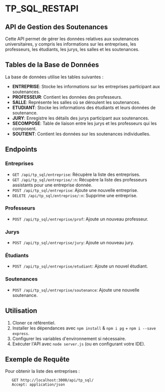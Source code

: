# TP_SQL_RESTAPI

## API de Gestion des Soutenances

Cette API permet de gérer les données relatives aux soutenances universitaires, y compris les informations sur les entreprises, les professeurs, les étudiants, les jurys, les salles et les soutenances.

## Tables de la Base de Données

La base de données utilise les tables suivantes :

- **ENTREPRISE**: Stocke les informations sur les entreprises participant aux soutenances.
- **PROFESSEUR**: Contient les données des professeurs.
- **SALLE**: Représente les salles où se déroulent les soutenances.
- **ETUDIANT**: Stocke les informations des étudiants et leurs données de soutenance.
- **JURY**: Enregistre les détails des jurys participant aux soutenances.
- **SECOMPOSE**: Table de liaison entre les jurys et les professeurs qui les composent.
- **SOUTIENT**: Contient les données sur les soutenances individuelles.

## Endpoints

### Entreprises

- `GET /api/tp_sql/entreprise`: Récupère la liste des entreprises.
- `GET /api/tp_sql/entreprise/:n`: Récupère la liste des professeurs assistants pour une entreprise donnée.
- `POST /api/tp_sql/entreprise`: Ajoute une nouvelle entreprise.
- `DELETE /api/tp_sql/entreprise/:n`: Supprime une entreprise.

### Professeurs

- `POST /api/tp_sql/entreprise/prof`: Ajoute un nouveau professeur.

### Jurys

- `POST /api/tp_sql/entreprise/jury`: Ajoute un nouveau jury.

### Étudiants

- `POST /api/tp_sql/entreprise/etudiant`: Ajoute un nouvel étudiant.

### Soutenances

- `POST /api/tp_sql/entreprise/soutenance`: Ajoute une nouvelle soutenance.

## Utilisation

1. Cloner ce référentiel.
2. Installer les dépendances avec `npm install` & `npm i pg` + `npm i --save express`.
3. Configurer les variables d'environnement si nécessaire.
4. Exécuter l'API avec `node server.js` (ou en configurant votre IDE).

## Exemple de Requête

Pour obtenir la liste des entreprises :




       GET http://localhost:3000/api/tp_sql/
       Accept: application/json


